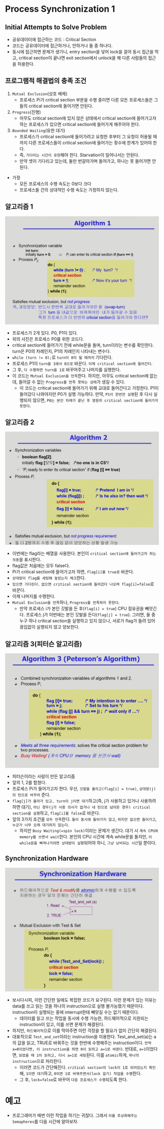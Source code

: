 # Process Synchronization 1

## Initial Attempts to Solve Problem

-   공유데이터에 접근하는 코드 : Critical Section
-   코드는 공유데이터에 접근하거나, 안하거나 둘 중 하나다.
-   동시에 접근하면 문제가 생기니, entry section을 넣어 lock을 걸어 동시 접근을 막고, critical section이 끝나면 exit section에서 unlock을 해 다른 사람들의 접근을 허용한다.

## 프로그램적 해결법의 충족 조건

1. `Mutual Exclusion`(상호 배제)
    - 프로세스 Pi가 critical section 부분을 수행 중이면 다른 모든 프로세스들은 그들의 critical section에 들어가면 안된다.
2. `Progress`(진행)
    - 아무도 critical section에 있지 않은 상태에서 critical section에 들어가고자 하는 프로세스가 있으면 critical section에 들어가게 해주어야 한다.
3. `Bounded Waiting`(유한 대기)
    - 프로세스가 critical section에 들어가려고 요청한 후부터 그 요청이 허용될 때까지 다른 프로세스들이 critical section에 들어가는 횟수에 한계가 있어야 한다.
    - 즉, `기다리는 시간이 유한`해야 한다. Starvation이 일어나서는 안된다.
    - 만약 셋이 기다리고 있는데, 둘만 번갈아가며 들어가고, 하나는 못 들어가면 안된다.

-   가정
    -   모든 프로세스의 수행 속도는 0보다 크다
    -   프로세스들 간의 상대적인 수행 속도는 가정하지 않는다.

## 알고리즘 1

![algo1](./assets/1/algo1.png)

-   프로세스가 2개 있다. P0, P1이 있다.
-   위의 사진은 프로세스 P0를 위한 코드다.
-   critical section에 들어가기 전에 while문을 돌며, turn이라는 변수를 확인한다. turn은 P0의 차례인지, P1의 차례인지 나타내는 변수다.
-   `while (turn != 0);`로 `turn이 0이 될 때까지` 기다린다.
-   프로세스 P1이 `turn을 1에서 0으로` 바꾼다. `이제 critical section에 들어간다`.
-   그 후, `다 수행하면 turn을 1로` 바꾸어주고 나머지를 실행한다.
-   이 코드는 `Mutual Exclusion을 만족`한다. 하지만, 아무도 critical section에 없는데, 들어갈 수 없는 `Progress를 만족 못하는 상태`가 생길 수 있다.
    -   이 코드는 critical section에 들어가기 위해 교대로 들어간다고 가정한다. P1이 들어갔다 나와야지만 P0가 실행 가능하다. 만약, `P1이 한번만 실행`된 후 다시 실행되지 않으면, `P0는 본인 차례가 끝난 후 영원히 critical section에 들어가지 못한다`.

## 알고리즘 2

![algo2](./assets/1/algo2.png)

-   이번에는 flag라는 배열을 사용한다. 본인이 `critical section에 들어가고자 하는 의중`을 표시한다.
-   flag값은 처음에는 모두 false다.
-   Pi가 critical section에 들어가고자 하면, `flag[i]를 true로` 바꾼다.
-   `상대방이 flag를 세팅해 놓았는지 체크`한다.
-   `있으면 기다린다.` `없으면 critical section에 들어갔다 나오며 flag[i]=false`로 바꾼다.
-   이제 나머지를 수행한다.
-   `Mutual Exclusion을 만족`하나, `Progress를 만족하지 못한다`.
    -   만약 프로세스 i가 본인 깃발을 든 후(`flag[i] = true`) CPU 점유권을 빼앗긴다. 프로세스 j가 이번에는 본인 깃발을 든다(`flag[j] = true`). 그러면, 둘 중 누구 하나 critical section을 실행하고 있지 않으나, 서로가 flag가 들려 있어 끊임없이 실행되지 않고 양보한다.

## 알고리즘 3(피터슨 알고리즘)

![algo3](./assets/1/algo3.png)

-   피터슨이라는 사람이 만든 알고리즘
-   앞의 1, 2를 합쳤다.
-   프로세스 Pi가 들어가고자 한다. 우선, `깃발을 올리고(flag[i] = true)`, `상대방(j)의 턴으로 바꾸어` 준다.
-   `flag[j]가 올라가 있고, turn이 j이면 대기`하고(즉, j가 사용하고 있거나 사용하려 하면 대기), `아닌 경우(j가 사용 의사가 없거나 내 턴으로 넘어온 경우) critical section을 실행`하고, `flag[i]를 false`로 바꾼다.
-   앞의 3가지 조건을 `모두 만족`한다. `둘이 동시에 들어가지 않고`, `하지만 없으면 들어가고`, `누군가 너무 오래 대기하지 않는다`.
    -   하지만 `Busy Waiting(=spin lock)`이라는 문제가 생긴다. 대기 시 `계속 CPU와 memory를 쓰면서 wait`한다. 본인의 CPU 시간에 계속 while문을 돌지만, `이 while문을 빠져나가려면 상대방이 실행`되어야 하니, `그냥 낭비되는 시간`일 뿐이다.

## Synchronization Hardware

![syncHard](./assets/1/synchHard.png)

-   보시다시피, 이런 간단한 일에도 복잡한 코드가 요구된다. 이런 문제가 있는 이유는 data를 쓰고 읽는 것을 하나의 instruction으로 실행 불가능했기 때문이다. instruction이 실행되는 중에 interrupt한테 빼앗길 수는 없기 때문이다.
    -   데이터를 읽고 쓰는 작업을 동시에 수행 가능한, 하드웨어적으로 지원되는 instruction이 있고, 이를 쓰면 문제가 해결된다.
-   하지만, `하드웨어적`으로 이를 막아주면 이런 걱정을 할 필요가 없이 간단히 해결된다.
-   대표적으로 `Test_and_set`이라는 instruction을 이용한다. Test_and_set(a)는 a의 값을 읽고, TRUE로 바꿔주는 것을 한번에 수행해주는 instruction이다. `만약 a=0이었다면, 이 instruction을 하면 0이 읽히고 a=1로 바뀐다`. 반대로, `a=1`이었다면, `읽었을 때 1이 읽히고, 다시 a=1로 세팅`된다. 이를 `atomic`하게, `하나의 instruction`으로 처리한다.
    -   이러면 코드가 간단해진다. `critical section의 lock이 1로 되어있는지 확인`해, `1이면 대기`하고, `0이면 1로 바꿔주면서(lock 걸기) 작업을 수행`한다.
    -   그 후, `lock=false`로 바꾸어 `다음 프로세스가 수행`되도록 한다.

# 예고

-   프로그래머가 매번 이런 작업을 하기는 귀찮다. 그래서 `이를 추상화해주는 Semaphores`를 다음 시간에 알아보자.
